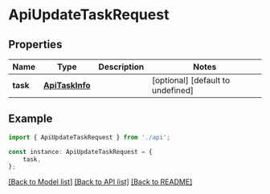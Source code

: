 # ApiUpdateTaskRequest


## Properties

Name | Type | Description | Notes
------------ | ------------- | ------------- | -------------
**task** | [**ApiTaskInfo**](ApiTaskInfo.md) |  | [optional] [default to undefined]

## Example

```typescript
import { ApiUpdateTaskRequest } from './api';

const instance: ApiUpdateTaskRequest = {
    task,
};
```

[[Back to Model list]](../README.md#documentation-for-models) [[Back to API list]](../README.md#documentation-for-api-endpoints) [[Back to README]](../README.md)
